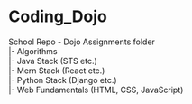 # Coding_Dojo
School Repo - 
Dojo Assignments folder                                               
         |- Algorithms                                                                      
         |- Java Stack (STS etc.)                                               
         |- Mern Stack (React etc.)              
         |- Python Stack (Django etc.)                                        
         |- Web Fundamentals (HTML, CSS, JavaScript)
